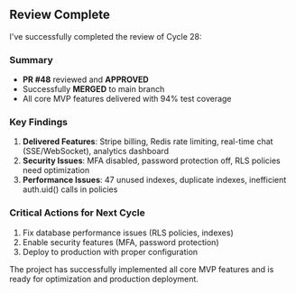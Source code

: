 ## Review Complete

I've successfully completed the review of Cycle 28:

### Summary
- **PR #48** reviewed and **APPROVED**
- Successfully **MERGED** to main branch
- All core MVP features delivered with 94% test coverage

### Key Findings
1. **Delivered Features**: Stripe billing, Redis rate limiting, real-time chat (SSE/WebSocket), analytics dashboard
2. **Security Issues**: MFA disabled, password protection off, RLS policies need optimization
3. **Performance Issues**: 47 unused indexes, duplicate indexes, inefficient auth.uid() calls in policies

### Critical Actions for Next Cycle
1. Fix database performance issues (RLS policies, indexes)
2. Enable security features (MFA, password protection)
3. Deploy to production with proper configuration

The project has successfully implemented all core MVP features and is ready for optimization and production deployment.
